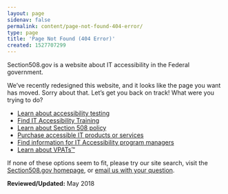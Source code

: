 ```yaml
---
layout: page
sidenav: false
permalink: content/page-not-found-404-error/
type: page
title: 'Page Not Found (404 Error)'
created: 1527707299
---
```


Section508.gov is a website about IT accessibility in the Federal government.

We&rsquo;ve recently redesigned this website, and it looks like the page you want has moved. Sorry about that. Let&rsquo;s get you back on track! What were you trying to do?

  * <a href=“/test”>Learn about accessibility testing</a>
  * <a href=“/tools”>Find IT Accessibility Training</a>
  * <a href=“/manage/laws-and-policies”>Learn about Section 508 policy</a>
  * <a href=“/buy”>Purchase accessible IT products or services</a>
  * <a href=“/manage”>Find information for IT Accessibility program managers</a>
  * <a href=“/sell/vpat”>Learn about VPATs&trade;</a>

If none of these options seem to fit, please try our site search, visit the <a href=“https://section508.gov”>Section508.gov homepage</a>, or <a href=“mailto:section.508@gsa.gov”>email us with your question</a>.

**Reviewed/Updated:** May 2018